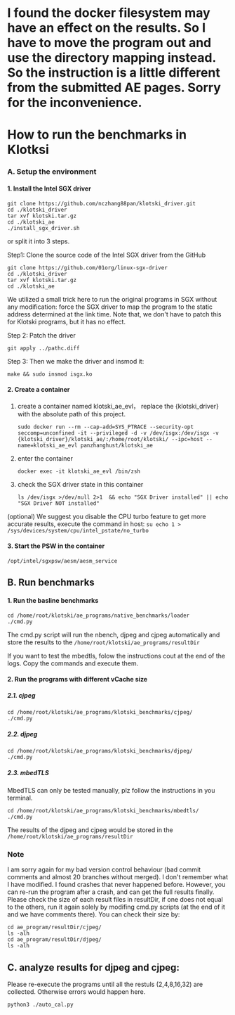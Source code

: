 # I found the docker filesystem may have an effect on the results. So I have to move the program out and use the directory mapping instead. So the instruction is a little different from the submitted AE pages. Sorry for the inconvenience.
# How to run the benchmarks in Klotksi
### A. Setup the environment
#### 1. Install the Intel SGX driver
```
git clone https://github.com/nczhang88pan/klotski_driver.git
cd ./klotski_driver
tar xvf klotski.tar.gz
cd ./klotski_ae
./install_sgx_driver.sh
```

or split it into 3 steps.

Step1: Clone the source code of the Intel SGX driver from the GitHub
```
git clone https://github.com/01org/linux-sgx-driver
cd ./klotski_driver
tar xvf klotski.tar.gz
cd ./klotski_ae
```
We utilized a small trick here to run the original programs in SGX without any modification: force the SGX driver to map the program to the static address determined at the link time. Note that, we don't have to patch this for Klotski programs, but it has no effect.

Step 2: Patch the driver
```
git apply ../pathc.diff
```
Step 3: Then we make the driver and insmod it:
```
make && sudo insmod isgx.ko
```

#### 2. Create a container
1. create a container named klotski_ae_evl， replace the {klotski_driver} with the absolute path of this project.
	```
	sudo docker run --rm --cap-add=SYS_PTRACE --security-opt seccomp=unconfined -it --privileged -d -v /dev/isgx:/dev/isgx -v {klotski_driver}/klotski_ae/:/home/root/klotski/ --ipc=host --name=klotski_ae_evl panzhanghust/klotski_ae
	```
2. enter the container
	```
    docker exec -it klotski_ae_evl /bin/zsh
    ```
3. check the SGX driver state in this container
	```
    ls /dev/isgx >/dev/null 2>1  && echo "SGX Driver installed" || echo "SGX Driver NOT installed"
    ```

(optional) We suggest you disable the CPU turbo feature to get more accurate results, execute the command in host:
	```
    su
    echo 1 > /sys/devices/system/cpu/intel_pstate/no_turbo
    ```

#### 3. Start the PSW in the container
```
/opt/intel/sgxpsw/aesm/aesm_service
```
	
## B.  Run benchmarks
#### 1. Run the basline benchmarks
```
cd /home/root/klotski/ae_programs/native_benchmarks/loader
./cmd.py
```
The cmd.py script will run the nbench, djpeg and cjpeg automatically and store the results to the `/home/root/klotski/ae_programs/resultDir`

If you want to test the mbedtls, folow the instructions cout at the end of the logs. Copy the commands and execute them.

#### 2. Run the programs with different vCache size

##### 2.1. cjpeg
```
cd /home/root/klotski/ae_programs/klotski_benchmarks/cjpeg/
./cmd.py
```

##### 2.2. djpeg
```
cd /home/root/klotski/ae_programs/klotski_benchmarks/djpeg/
./cmd.py
```

##### 2.3. mbedTLS
MbedTLS can only be tested manually, plz follow the instructions in you terminal.
```
cd /home/root/klotski/ae_programs/klotski_benchmarks/mbedtls/
./cmd.py
```

The results of the djpeg and cjpeg would be stored in the `/home/root/klotski/ae_programs/resultDir`

### Note
I am sorry again for my bad version control behaviour (bad commit comments and almost 20 branches without merged).
I don't remember what I have modified. I found crashes that never happened before. However, you can re-run the program after a crash, and can get the full results finally.
Please check the size of each result files in resultDir, if one does not equal to the others, run it again solely by modifing cmd.py scripts (at the end of it and we have comments there).
You can check their size by:
```
cd ae_program/resultDir/cjpeg/
ls -alh
cd ae_program/resultDir/djpeg/
ls -alh
```

## C. analyze results for djpeg and cjpeg:
Please re-execute the programs until all the restuls (2,4,8,16,32) are collected. 
Otherwise errors would happen here. 
```
python3 ./auto_cal.py
```

